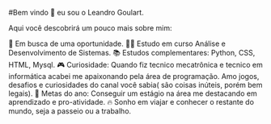 #Bem vindo 🖖 eu sou o Leandro Goulart.

Aqui você descobrirá um pouco mais sobre mim:

💼 Em busca de uma oportunidade.
🧑‍🎓 Estudo em curso Análise e Desenvolvimento de Sistemas.
📚 Estudos complementares: Python, CSS, HTML, Mysql.
🎮 Curiosidade: Quando fiz tecnico mecatrônica e tecnico em informática acabei me apaixonando pela área de programação.
Amo jogos, desafios e curiosidades do canal você sabia( são coisas inúteis, porém bem legais).
🎯 Metas do ano: Conseguir um estágio na área me destacando em aprendizado e pro-atividade.
🔥 Sonho em viajar e conhecer o restante do mundo, seja a passeio ou a trabalho.

